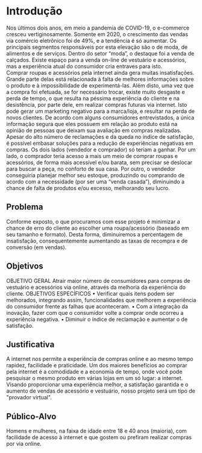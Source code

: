 # Introdução

Nos últimos dois anos, em meio a pandemia de COVID-19, o e-commerce cresceu vertiginosamente. Somente em 2020, o crescimento das vendas via comércio eletrônico foi de 49%, e a tendência é só aumentar. Os principais segmentos responsáveis por esta elevação são o de moda, de alimentos e de serviços. Dentro do setor “moda”, o destaque foi a venda de calçados. Existe espaço para a venda on-line de vestuário e acessórios, mas a experiência atual do consumidor cria entraves para isto.<br>
Comprar roupas e acessórios pela internet ainda gera muitas insatisfações. Grande parte delas está relacionada à falta de melhores informações sobre o produto e à impossibilidade de experimentá-las. Além disto, uma vez que a compra foi efetuada, se for necessário trocar, existe muito desgaste e perda de tempo, o que resulta na péssima experiência do cliente e na desistência, por parte dele, em realizar compras futuras via internet. Isto pode gerar um marketing negativo para a marca/loja, e resultar na perda de novos clientes. De acordo com alguns consumidores entrevistados, a única informação segura que eles possuem em relação ao produto está na opinião de pessoas que deixam sua avaliação em compras realizadas.<br>
Apesar do alto número de reclamações e da queda no índice de satisfação, é possível embasar soluções para a redução de experiências negativas em compras. Os dois lados (vendedor e comprador) só teriam a ganhar. Por um lado, o comprador teria acesso a mais um meio de comprar roupas e acessórios, de forma mais acessível e/ou barata, sem precisar se deslocar para buscar a peça, no conforto de sua casa. Por outro, o vendedor conseguiria planejar melhor seu estoque, produzindo ou comprando de acordo com a necessidade (por ser uma “venda casada”), diminuindo a chance de falta de produtos e/ou excesso, melhorando seu lucro.

## Problema
Conforme exposto, o que procuramos com esse projeto é minimizar a chance de erro do cliente ao escolher uma roupa/acessório (baseado em seu tamanho e formato). Desta forma, diminuiremos a percentagem de insatisfação, consequentemente aumentando as taxas de recompra e de conversão (em vendas).

## Objetivos

OBJETIVO GERAL
Atrair maior número de consumidores para compras de vestuário e acessórios via online, através da melhoria da experiência do cliente.
OBJETIVOS ESPECÍFICOS
•	Verificar quais itens podem ser melhorados, integrando assim, funcionalidades que melhorem a experiência do consumidor frente as falhas que aconteceram.
•	Com a integração da inovação, fazer com que o consumidor volte a comprar onde ocorreu a experiência negativa.
•	Diminuir o índice de reclamação e aumentar o de satisfação.

## Justificativa

A internet nos permite a experiência de compras online e ao mesmo tempo rapidez, facilidade e praticidade. Um dos maiores benefícios ao comprar pela internet é a comodidade e a economia de tempo, onde você pode pesquisar o mesmo produto em várias lojas em um só lugar: a internet. Visando proporcionar uma experiência melhor, a satisfação garantida e o aumento de vendas de acessório e vestuário, nosso projeto será um tipo de "provador virtual".

## Público-Alvo

Homens e mulheres, na faixa de idade entre 18 e 40 anos (maioria), com facilidade de acesso à internet e que gostem ou prefiram realizar compras por via online.
